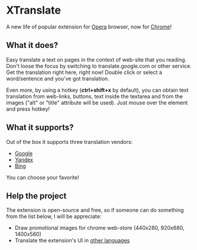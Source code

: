 XTranslate
==========
A new life of popular extension for [Opera](https://addons.opera.com/en/extensions/details/xtranslate/) browser, now for [Chrome](https://chrome.google.com/webstore/detail/xtranslate/gfgpkepllngchpmcippidfhmbhlljhoo)!

What it does?
-----------
Easy translate a text on pages in the context of web-site that you reading. Don't loose the focus by switching to translate.google.com or other service. Get the translation right here, right now! Double click or select a word/sentence and you've got translation.

Even more, by using a hotkey (**ctrl+shift+x** by default), you can obtain text translation from web-links, buttons, text inside the textarea and from the images ("alt" or "title" attribute will be used). 
Just mouse over the element and press hotkey!

What it supports?
-----------
Out of the box it supports three translation vendors:
* [Google](http://translate.google.com/)
* [Yandex](http://translate.yandex.com/)
* [Bing](http://bing.com/translator/)

You can choose your favorite!

Help the project
-----------
The extension is open-source and free, so if someone can do something from the list below, I will be appreciate:
* Draw promotional images for chrome web-store (440x280, 920x680, 1400x560)
* Translate the extension's UI in [other languages](https://github.com/ixrock/XTranslate/tree/master/_locales)
